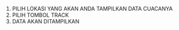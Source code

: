 1. PILIH LOKASI YANG AKAN ANDA TAMPILKAN DATA CUACANYA
2. PILIH TOMBOL TRACK
3. DATA AKAN DITAMPILKAN
